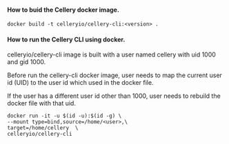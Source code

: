 #### How to buid the Cellery docker image.
```
docker build -t celleryio/cellery-cli:<version> .
```

#### How to run the Cellery CLI using docker.

celleryio/cellery-cli image is built with a user named cellery with uid 1000 and gid 1000.

Before run the cellery-cli docker image, user needs to map the current user id (UID) to the user id which used in the docker file.

If the user has a different user id other than 1000, user needs to rebuild the docker file with that uid.

```
docker run -it -u $(id -u):$(id -g) \
--mount type=bind,source=/home/<user>,\
target=/home/cellery  \
celleryio/cellery-cli
```

